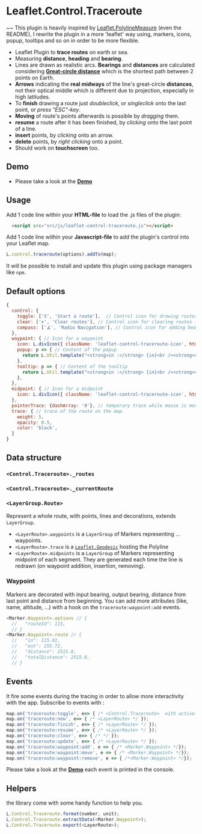 # Leaflet.Control.Traceroute

~~ This plugin is heavily inspired by [Leaflet.PolylineMeasure](https://github.com/ppete2/Leaflet.PolylineMeasure) (even the README), I rewrite the plugin in a more 'leaflet' way using, markers, icons, popup, tooltips and so on in order to be more flexible.

* Leaflet Plugin to **trace routes** on earth or sea.
* Measuring **distance**, **heading** and **bearing**.
* Lines are drawn as realistic arcs. **Bearings** and **distances** are calculated considering [**Great-circle distance**](https://en.wikipedia.org/wiki/Great-circle_distance) which is the shortest path between 2 points on Earth.
* **Arrows** indicating the **real midways** of the line's great-circle **distances**, not their optical middle which is different due to projection, especially in high latitudes.
* To **finish** drawing a route just *doubleclick*, or *singleclick* onto the last point, or *press "ESC"-key*.
* **Moving** of route's points afterwards is possible by *dragging* them.
* **resume** a route after it has been finished, by *clicking* onto the last point of a line.
* **insert** points, by *clicking* onto an arrow.
* **delete** points, by *right clicking* onto a point.
* Should work on **touchscreen** too.

## Demo
* Please take a look at the [**Demo**](https://elmatou.github.io/Leaflet-control-traceroute/dist/demo.html)

## Usage

Add 1 code line within your **HTML-file** to load the .js files of the plugin:
```html
  <script src="src/js/leaflet-control-traceroute.js"></script>
```

Add 1 code line within your **Javascript-file** to add the plugin's control into your Leaflet map.  
```js
L.control.traceroute(options).addTo(map);
```
It will be possible to install and update this plugin using package managers like `npm`.

## Default options
```js
{
  control: {
    toggle: ['☡', 'Start a route'],  // Control icon for drawing routes ⥉
    clear: ['✗', 'Clear routes'], // Control icon for clearing routes ⥇
    compass: ['∡', 'Radio Navigation'], // Control icon for adding bearing calculation to a route  🧭 ∢ ∠
  },
  waypoint: { // Icon for a waypoint
    icon: L.divIcon({ className: 'leaflet-control-traceroute-icon', html: "<span class='leaflet-control-traceroute-point'></span>", iconAnchor: [20, 18], iconSize:[40, 40]}),
    popup: p => { // Content of the popup
      return L.Util.template("<strong>in :</strong> {in}<br /><strong>out :</strong> {out}<br /><strong>distance :</strong> +{distance}<br /><strong>Total distance :</strong> {totalDistance}", L.Control.Traceroute.extractData(p))
    },
    tooltip: p => { // Content of the tooltip
      return L.Util.template("<strong>in :</strong> {in}<br /><strong>out :</strong> {out}<br /><strong>distance :</strong> +{distance}", L.Control.Traceroute.extractData(p))
    },
  },
  midpoint: { // Icon for a midpoint
    icon: L.divIcon({ className: 'leaflet-control-traceroute-icon', html: L.DomUtil.create('div', 'leaflet-control-traceroute-arrow'), iconAnchor: [20, 18], iconSize:[40, 40]}),
  },
  pointerTrace: {dashArray: '8'}, // temporary trace while mouse is moving
  trace: { // trace of the route on the map.
    weight: 5,
    opacity: 0.5,
    color: 'black',
  }
}
```
## Data structure

### `<Control.Traceroute>._routes`
### `<Control.Traceroute>._currentRoute`
### `<LayerGroup.Route>`
Represent a whole route, with points, lines and decorations, extends `LayerGroup`.

  * `<LayerRoute>.waypoints` is a `LayerGroup` of Markers representing ... waypoints.
  * `<LayerRoute>.trace` is a [`Leaflet.Geodesic`](https://github.com/henrythasler/Leaflet.Geodesic) hosting the Polyline
  * `<LayerRoute>.midpoints` is a `LayerGroup` of Markers representing midpoint of each segment. They are generated each time the line is redrawn (on waypoint addition, insertion, removing).

### Waypoint
Markers are decorated with input bearing, output bearing, distance from last point and distance from beginning.
You can add more attributes (like, name, altitude, ...) with a hook on the `traceroute:waypoint:add` events.
```js
<Marker.Waypoint>.options // {
  //   "routeId": 115,
  // }
<Marker.Waypoint>.route // {
  //   "in": 115.01,
  //   "out": 255.72,
  //   "distance": 2515.8,
  //   "totalDistance": 2515.8,
  // }
```



## Events
It fire some events during the tracing in order to allow more interactivity with the app. Subscribe to events with :
```js
map.on('traceroute:toggle', e=> { /* <Control.Traceroute>  with active: true|false */ });
map.on('traceroute:new', e=> { /* <LayerRoute> */ });
map.on('traceroute:finish', e=> { /* <LayerRoute> */ });
map.on('traceroute:resume', e=> { /* <LayerRoute> */ });
map.on('traceroute:clear', e=> { /* */ });
map.on('traceroute:update', e=> { /* <LayerRoute> */ });
map.on('traceroute:waypoint:add', e => { /* <Marker.Waypoint> */});
map.on('traceroute:waypoint:move', e => { /* <Marker.Waypoint> */});
map.on('traceroute:waypoint:remove', e => { /*<Marker.Waypoint> */});
```
Please take a look at the [**Demo**](https://elmatou.github.io/Leaflet-control-traceroute/dist/demo.html) each event is printed in the console.

## Helpers
the library come with some handy function to help you.
```js
L.Control.Traceroute.format(number, unit);
L.Control.Traceroute.extractData(<Marker.Waypoint>);
L.Control.Traceroute.export(<LayerRoute>);

```
